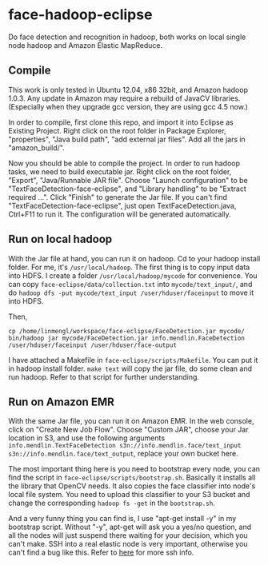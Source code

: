 face-hadoop-eclipse
===================

Do face detection and recognition in hadoop, both works on local single node hadoop and Amazon Elastic MapReduce.

## Compile
This work is only tested in Ubuntu 12.04, x86 32bit, and Amazon hadoop 1.0.3. Any update in Amazon may require a rebuild of JavaCV libraries.(Especially when they upgrade gcc version, they are using gcc 4.5 now.)

In order to compile, first clone this repo, and import it into Eclipse as Existing Project. Right click on the root folder in Package Explorer, "properties", "Java build path", "add external jar files". Add all the jars in "amazon_build/". 

Now you should be able to compile the project. In order to run hadoop tasks, we need to build executable jar. Right click on the root folder, "Export", "Java/Runnable JAR file". Choose "Launch configuration" to be "TextFaceDetection-face-eclipse", and "Library handling" to be "Extract required ...". Click "Finish" to generate the Jar file. If you can't find "TextFaceDetection-face-eclipse", just open TextFaceDetection.java, Ctrl+F11 to run it. The configuration will be generated automatically.

## Run on local hadoop
With the Jar file at hand, you can run it on hadoop. Cd to your hadoop install folder. For me, it's `/usr/local/hadoop`. The first thing is to copy input data into HDFS. I create a folder `/usr/local/hadoop/mycode` for convenience. You can copy `face-eclipse/data/collection.txt` into `mycode/text_input/`, and do `hadoop dfs -put mycode/text_input /user/hduser/faceinput` to move it into HDFS. 

Then,
```shell
cp /home/linmengl/workspace/face-eclipse/FaceDetection.jar mycode/
bin/hadoop jar mycode/FaceDetection.jar info.mendlin.FaceDetection /user/hduser/faceinput /user/hduser/face-output
```
I have attached a Makefile in `face-eclipse/scripts/Makefile`. You can put it in hadoop install folder. `make text` will copy the jar file, do some clean and run hadoop. Refer to that script for further understanding.

## Run on Amazon EMR
With the same Jar file, you can run it on Amazon EMR. In the web console, click on "Create New Job Flow". Choose "Custom JAR", choose your Jar location in S3, and use the following arguments `info.mendlin.TextFaceDetection s3n://info.mendlin.face/text_input s3n://info.mendlin.face/text_output`, replace your own bucket here.

The most important thing here is you need to bootstrap every node, you can find the script in `face-eclipse/scripts/bootstrap.sh`. Basically it installs all the library that OpenCV needs. It also copies the face classifier into node's local file system. You need to upload this classifier to your S3 bucket and change the corresponding `hadoop fs -get` in the `bootstrap.sh`. 

And a very funny thing you can find is, I use "apt-get install -y" in my bootstrap script. Without "-y", apt-get will ask you a yes/no question, and all the nodes will just suspend there waiting for your decision, which you can't make. SSH into a real elastic node is very important, otherwise you can't find a bug like this. Refer to [here](http://docs.aws.amazon.com/ElasticMapReduce/latest/DeveloperGuide/emr-build-binaries.html) for more ssh info.
